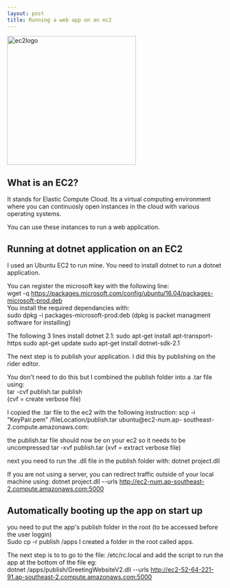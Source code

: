 ```yaml
---
layout: post
title: Running a web app on an ec2
---
```

<img src="{{ site.baseurl }}/images/ec2.png" alt="ec2logo" style="width: 300px;"/>

## What is an EC2?
It stands for Elastic Compute Cloud.  Its a virtual computing environment where you can continuosly open instances 
in the cloud with various operating systems.

You can use these instances to run a web application.

## Running at dotnet application on an EC2
I used an Ubuntu EC2 to run mine.
You need to install dotnet to run a dotnet application.

You can register the microsoft key with the following line:  
wget -q https://packages.microsoft.com/config/ubuntu/16.04/packages-microsoft-prod.deb  
You install the required dependancies with:  
sudo dpkg -i packages-microsoft-prod.deb
(dpkg is packet managment software for installing)

The following 3 lines install dotnet 2.1:
sudo apt-get install apt-transport-https
sudo apt-get update
sudo apt-get install dotnet-sdk-2.1


The next step is to publish your application.  I did this by publishing on the rider editor.

You don't need to do this but I combined the publish folder into a .tar file using:  
tar -cvf publish.tar publish  
(cvf = create verbose file)  

I copied the .tar file to the ec2 with the following instruction:
scp -i "KeyPair.pem" /fileLocation/publish.tar ubuntu@ec2-num.ap-
southeast-2.compute.amazonaws.com:

the publish.tar file should now be on your ec2 so it needs to be uncompressed
tar -xvf publish.tar
(xvf = extract verbose file)

next you need to run the .dll file in the publish folder with:
dotnet project.dll

If you are not using a server, you can redirect traffic outside of your local machine using:
dotnet project.dll --urls http://ec2-num.ap-southeast-2.compute.amazonaws.com:5000

## Automatically booting up the app on start up
you need to put the app's publish folder in the root (to be accessed before the user loggin)  
Sudo cp -r publish /apps
I created a folder in the root called apps.

The next step is to to go to the file:  /etc/rc.local
and add the script to run the app at the bottom of the file eg:  
dotnet /apps/publish/GreetingWebsiteV2.dll --urls http://ec2-52-64-221-91.ap-southeast-2.compute.amazonaws.com:5000
